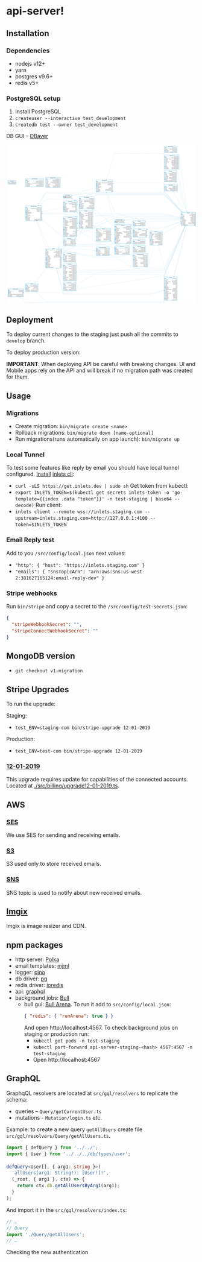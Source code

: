 # api-server!

## Installation

### Dependencies

- nodejs v12+
- yarn
- postgres v9.6+
- redis v5+

### PostgreSQL setup

1. Install PostgreSQL
2. `createuser --interactive test_development`
3. `createdb test --owner test_development`

DB GUI – [DBaver](https://dbeaver.io/)

![db schema](./docs/db_schema.png)

## Deployment

To deploy current changes to the staging just push all the commits to `develop` branch.

To deploy production version:


**IMPORTANT**: When deploying API be careful with breaking changes. UI and Mobile apps rely on the API
and will break if no migration path was created for them.

## Usage

### Migrations

- Create migration: `bin/migrate create <name>`
- Rollback migrations: `bin/migrate down [name-optional]`
- Run migrations(runs automatically on app launch): `bin/migrate up`

### Local Tunnel

To test some features like reply by email you should have local tunnel configured.
[Install](https://blog.alexellis.io/https-inlets-local-endpoints/) [inlets cli](https://github.com/inlets/inlets):
- `curl -sLS https://get.inlets.dev | sudo sh`
Get token from kubectl:
- `export INLETS_TOKEN=$(kubectl get secrets inlets-token -o 'go-template={{index .data "token"}}' -n test-staging | base64 --decode)`
Run client:
- `inlets client --remote wss://inlets.staging.com --upstream=inlets.staging.com=http://127.0.0.1:4100 --token=$INLETS_TOKEN`

### Email Reply test
Add to you `/src/config/local.json` next values:
- `"http": { "host": "https://inlets.staging.com" }`
- `"emails": { "snsTopicArn": "arn:aws:sns:us-west-2:381627165124:email-reply-dev" }`

### Stripe webhooks

Run `bin/stripe` and copy a secret to the `/src/config/test-secrets.json`:

```json
{
  "stripeWebhookSecret": "",
  "stripeConnectWebhookSecret": ""
}
```

## MongoDB version

- `git checkout v1-migration`

## Stripe Upgrades

To run the upgrade:

Staging:
- `test_ENV=staging-com bin/stripe-upgrade 12-01-2019`

Production:
- `test_ENV=test-com bin/stripe-upgrade 12-01-2019`

### [12-01-2019](https://stripe.com/guides/important-update-for-connect)

This upgrade requires update for capabilities of the connected accounts.
Located at [./src/billing/upgrade12-01-2019.ts](./src/billing/upgrade12-01-2019.ts).

## AWS

### [SES](https://aws.amazon.com/ses/)

We use SES for sending and receiving emails.

### [S3](https://aws.amazon.com/s3/)

S3 used only to store received emails.

### [SNS](https://aws.amazon.com/sns/)

SNS topic is used to notify about new received emails.

## [Imgix](https://www.imgix.com/)

Imgix is image resizer and CDN.

## npm packages

- http server: [Polka](https://github.com/lukeed/polka)
- email templates: [mjml](https://mjml.io)
- logger: [pino](https://getpino.io/)
- db driver: [pg](https://node-postgres.com/)
- redis driver: [ioredis](https://github.com/luin/ioredis)
- api: [graphql](https://github.com/graphql/graphql-js)
- background jobs: [Bull](https://github.com/OptimalBits/bull)
  - bull gui: [Bull Arena](https://github.com/bee-queue/arena#readme).
    To run it add to `src/config/local.json`:
    ```json
    { "redis": { "runArena": true } }
    ```
    And open http://localhost:4567.
    To check background jobs on staging or production run:
    - `kubectl get pods -n test-staging`
    - `kubectl port-forward api-server-staging-<hash> 4567:4567 -n test-staging`
    - Open http://localhost:4567

## GraphQL

GraphqQL resolvers are located at `src/gql/resolvers` to replicate the schema:
- queries – `Query/getCurrentUser.ts`
- mutations - `Mutation/login.ts`
etc.

Example: to create a new query `getAllUsers` create file `src/gql/resolvers/Query/getAllUsers.ts`.
```ts
import { defQuery } from '../../';
import { User } from '../../../db/types/user';

defQuery<User[], { arg1: string }>(
  'allUsers(arg1: String!): [User!]!',
  (_root, { arg1 }, ctx) => {
    return ctx.db.getAllUsersByArg1(arg1);
  }
);
```

And import it in the `src/gql/resolvers/index.ts`:
```ts
// …
// Query
import './Query/getAllUsers';
// …
```

Checking the new authentication
